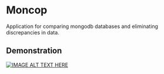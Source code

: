 # Moncop

Application for comparing mongodb databases and eliminating discrepancies in data.

## Demonstration
[![IMAGE ALT TEXT HERE](https://cdn.dribbble.com/users/1369921/screenshots/3697952/yt---music.gif)](https://www.youtube.com/watch?v=D_s_MMgivoU)
